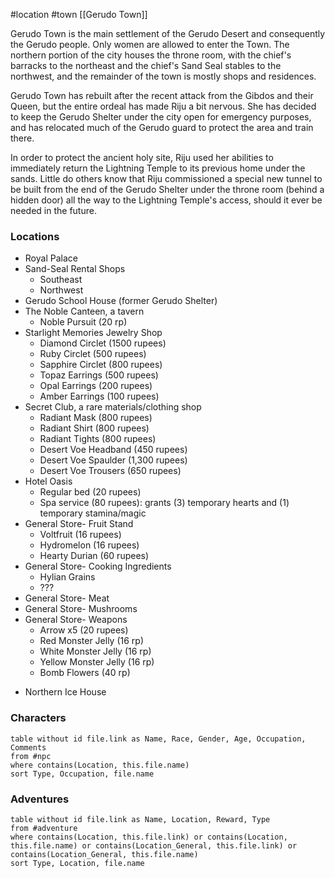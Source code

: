 #location #town [[Gerudo Town]]

Gerudo Town is the main settlement of the Gerudo Desert and consequently the Gerudo people. Only women are allowed to enter the Town. The northern portion of the city houses the throne room, with the chief's barracks to the northeast and the chief's Sand Seal stables to the northwest, and the remainder of the town is mostly shops and residences.

Gerudo Town has rebuilt after the recent attack from the Gibdos and their Queen, but the entire ordeal has made Riju a bit nervous. She has decided to keep the Gerudo Shelter under the city open for emergency purposes, and has relocated much of the Gerudo guard to protect the area and train there.

In order to protect the ancient holy site, Riju used her abilities to immediately return the Lightning Temple to its previous home under the sands. Little do others know that Riju commissioned a special new tunnel to be built from the end of the Gerudo Shelter under the throne room (behind a hidden door) all the way to the Lightning Temple's access, should it ever be needed in the future.

### Locations

- Royal Palace
- Sand-Seal Rental Shops
	- Southeast
	- Northwest
- Gerudo School House (former Gerudo Shelter)
- The Noble Canteen, a tavern
	- Noble Pursuit (20 rp)
- Starlight Memories Jewelry Shop
	- Diamond Circlet (1500 rupees)
	- Ruby Circlet (500 rupees)
	- Sapphire Circlet (800 rupees)
	- Topaz Earrings (500 rupees)
	- Opal Earrings (200 rupees)
	- Amber Earrings (100 rupees)
- Secret Club, a rare materials/clothing shop
	- Radiant Mask (800 rupees)
	- Radiant Shirt (800 rupees)
	- Radiant Tights (800 rupees)
	- Desert Voe Headband (450 rupees)
	- Desert Voe Spaulder (1,300 rupees)
	- Desert Voe Trousers (650 rupees)
- Hotel Oasis
	- Regular bed (20 rupees)
	- Spa service (80 rupees): grants (3) temporary hearts and (1) temporary stamina/magic
- General Store- Fruit Stand
	- Voltfruit (16 rupees)
	- Hydromelon (16 rupees)
	- Hearty Durian (60 rupees)
- General Store- Cooking Ingredients
	- Hylian Grains
	- ???
- General Store- Meat
- General Store- Mushrooms
- General Store- Weapons
	- Arrow x5 (20 rupees)
	- Red Monster Jelly (16 rp)
	- White Monster Jelly (16 rp)
	- Yellow Monster Jelly (16 rp)
	- Bomb Flowers (40 rp)
* Northern Ice House

### Characters
```dataview
table without id file.link as Name, Race, Gender, Age, Occupation, Comments
from #npc
where contains(Location, this.file.name)
sort Type, Occupation, file.name
```

### Adventures
```dataview
table without id file.link as Name, Location, Reward, Type
from #adventure
where contains(Location, this.file.link) or contains(Location, this.file.name) or contains(Location_General, this.file.link) or contains(Location_General, this.file.name)
sort Type, Location, file.name
```
